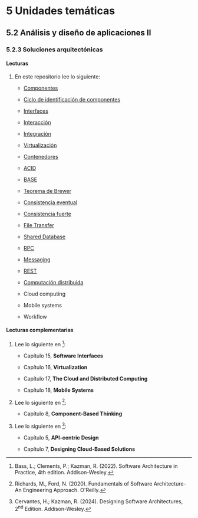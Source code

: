 # 5 Unidades temáticas

## 5.2 Análisis y diseño de aplicaciones II

### 5.2.3 Soluciones arquitectónicas

#### Lecturas

<!-- TODO: Completar los documentos faltantes sobre soluciones arquitectónica -->

1. En este repositorio lee lo siguiente:

    * [Componentes](/4_Conceptos/4_Componente.md)

    * [Ciclo de identificación de
      componentes](/2_Tecnicas_y_herramientas/2_02_.Arquitectura/2_02_02_Ciclo_identificacion_componentes.md)

    * [Interfaces](/4_Conceptos/4_Interfaz.md)

    * [Interacción](/4_Conceptos/4_Interaccion.md)

    * [Integración](/2_Tecnicas_y_herramientas/2_13_.Integracion_aplicaciones/)

    * [Virtualización](/4_Conceptos/4_Virtualizacion.md)

    * [Contenedores](/4_Conceptos/4_Contenedores.md)

    * [ACID](/4_Conceptos/4_ACID.md)

    * [BASE](/4_Conceptos/4_BASE.md)

    * [Teorema de Brewer](/4_Conceptos/4_Teorema_Brewer.md)

    * [Consistencia eventual](/4_Conceptos/4_Consistencia_eventual.md)

    * [Consistencia fuerte](/4_Conceptos/4_Consistencia_fuerte.md)

    * [File
      Transfer](/2_Tecnicas_y_herramientas/2_13_.Integracion_aplicaciones/2_13_1_File_Transfer.md)

    * [Shared
      Database](/2_Tecnicas_y_herramientas/2_13_.Integracion_aplicaciones/2_13_2_Shared_Database.md)

    * [RPC](/2_Tecnicas_y_herramientas/2_13_.Integracion_aplicaciones/2_13_3_RPC.md)

    * [Messaging](/2_Tecnicas_y_herramientas/2_13_.Integracion_aplicaciones/2_13_4_Messaging.md)

    * [REST](/4_Conceptos/4_REST.md)

    * [Computación distribuida](/4_Conceptos/4_Computacion_distribuida.md)

    * Cloud computing

    * Mobile systems

    * Workflow

#### Lecturas complementarias

1. Lee lo siguiente en [^1]:

    * Capítulo 15, **Software Interfaces**

    * Capítulo 16, **Virtualization**

    * Capítulo 17, **The Cloud and Distributed Computing**

    * Capítulo 18, **Mobile Systems**

2. Lee lo siguiente en [^2]:

    * Capítulo 8, **Component-Based Thinking**

3. Lee lo siguiente en [^3]:

    * Capítulo 5, **API-centric Design**

    * Capítulo 7, **Designing Cloud-Based Solutions**

[^1]: Bass, L.; Clements, P.; Kazman, R. (2022). Software Architecture in
    Practice, 4th edition. Addison-Wesley.

[^2]: Richards, M., Ford, N. (2020). Fundamentals of Software Architecture-An
    Engineering Approach. O'Reilly.

[^3]:Cervantes, H.; Kazman, R. (2024). Designing Software Architectures,
    2<sup>nd</sup> Edition. Addison-Wesley.
